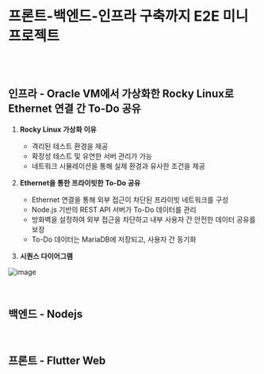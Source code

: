 # 프론트-백엔드-인프라 구축까지 E2E 미니 프로젝트

<br/>
<br/>

## 인프라 - Oracle VM에서 가상화한 Rocky Linux로 Ethernet 연결 간 To-Do 공유

1. **Rocky Linux 가상화 이유**
   - 격리된 테스트 환경을 제공
   - 확장성 테스트 및 유연한 서버 관리가 가능
   - 네트워크 시뮬레이션을 통해 실제 환경과 유사한 조건을 제공

2. **Ethernet을 통한 프라이빗한 To-Do 공유**
   - Ethernet 연결을 통해 외부 접근이 차단된 프라이빗 네트워크를 구성
   - Node.js 기반의 REST API 서버가 To-Do 데이터를 관리
   - 방화벽을 설정하여 외부 접근을 차단하고 내부 사용자 간 안전한 데이터 공유를 보장
   - To-Do 데이터는 MariaDB에 저장되고, 사용자 간 동기화
     
3. **시퀀스 다이어그램**

   
![image](https://github.com/user-attachments/assets/531bb832-f629-47bd-bb9a-d0a52e2a07d0)


<br/>

## 백엔드 - Nodejs

<br/>

## 프론트 - Flutter Web
